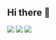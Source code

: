 ## Hi there 👋

<!--
**Nahaq789/Nahaq789** is a ✨ _special_ ✨ repository because its `README.md` (this file) appears on your GitHub profile.

Here are some ideas to get you started:

- 🔭 I’m currently working on ...
- 🌱 I’m currently learning ...
- 👯 I’m looking to collaborate on ...
- 🤔 I’m looking for help with ...
- 💬 Ask me about ...
- 📫 How to reach me: ...
- 😄 Pronouns: ...
- ⚡ Fun fact: ...
-->
![](https://github-profile-summary-cards.vercel.app/api/cards/profile-details?username=Nahaq789&theme=dracula)
![](https://github-readme-stats.vercel.app/api?username=Nahaq789&count_private=true&show_icons=true&theme=dracula)
![](https://github-readme-stats.vercel.app/api/top-langs/?username=Nahaq789&layout=compact&theme=dracula)

